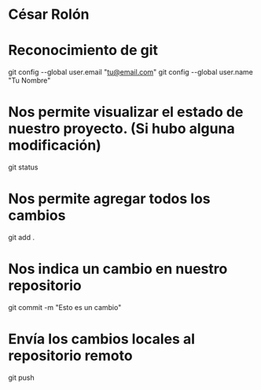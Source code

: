 # César Rolón

# Reconocimiento de git

git config --global user.email "tu@email.com"
git config --global user.name "Tu Nombre"

# Nos permite visualizar el estado de nuestro proyecto. (Si hubo alguna modificación)

git status

# Nos permite agregar todos los cambios

git add .

# Nos indica un cambio en nuestro repositorio

git commit -m "Esto es un cambio"

# Envía los cambios locales al repositorio remoto

git push
